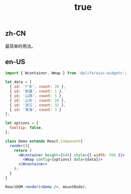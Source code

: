 ﻿---
order: 0
title:
  zh-CN: 基本
  en-US: Basic
---

## zh-CN

最简单的用法。

## en-US


````jsx
import { Wcontainer, Wmap } from '@alife/aisc-widgets';

let data = [
  { id: '广东', count: 20 },
  { id: '新疆', count: 1 },
  { id: '山西', count: 5 },
  { id: '山东', count: 10 },
  { id: '浙江', count: 32 },
  { id: '青海', count: 3 }
];

let options = {
  tooltip: false,
};

class Demo extends React.Component{
  render(){
    return (
      <Wcontainer height={640} style={{ width: 560 }}>
        <Wmap config={options} data={data}/>
      </Wcontainer>
    );
  }
}

ReactDOM.render(<Demo />, mountNode);
````
